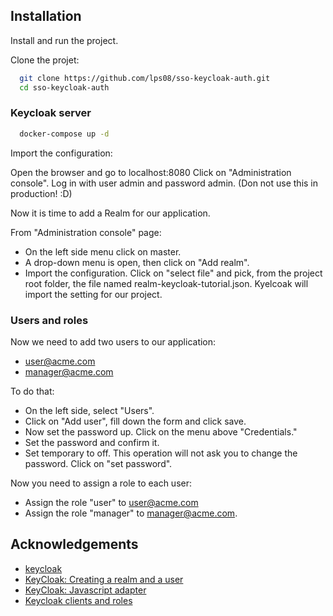 
## Installation 

Install and run the project.

Clone the projet:

```bash 
  git clone https://github.com/lps08/sso-keycloak-auth.git
  cd sso-keycloak-auth
```

### Keycloak server

```bash 
  docker-compose up -d
```    
Import the configuration:

Open the browser and go to localhost:8080
Click on "Administration console". Log in with user admin and password admin.
(Don not use this in production! :D)

Now it is time to add a Realm for our application.

From "Administration console" page:
- On the left side menu click on master. 
- A drop-down menu is open, then click on "Add realm".
- Import the configuration. Click on "select file" and pick, from the project root folder, the file named realm-keycloak-tutorial.json.
Kyelcoak will import the setting for our project.

### Users and roles

Now we need to add two users to our application:
- user@acme.com
- manager@acme.com

To do that:
- On the left side, select "Users".
- Click on "Add user", fill down the form and click save.
- Now set the password up. Click on the menu above "Credentials."
- Set the password and confirm it.
- Set temporary to off. This operation will not ask you to change the password. Click on "set password".

Now you need to assign a role to each user:
- Assign the role "user" to user@acme.com 
- Assign the role "manager" to manager@acme.com.


## Acknowledgements

 - [keycloak](https://www.keycloak.org/)
 - [KeyCloak: Creating a realm and a user](https://www.keycloak.org/docs/latest/getting_started/index.html#creating-a-realm-and-a-user)
 - [KeyCloak: Javascript adapter](https://www.keycloak.org/docs/latest/securing_apps/#_javascript_adapter)
 - [Keycloak clients and roles](https://tomas-pinto.medium.com/keycloak-clients-and-roles-a-tutorial-b334147f1dbd)
